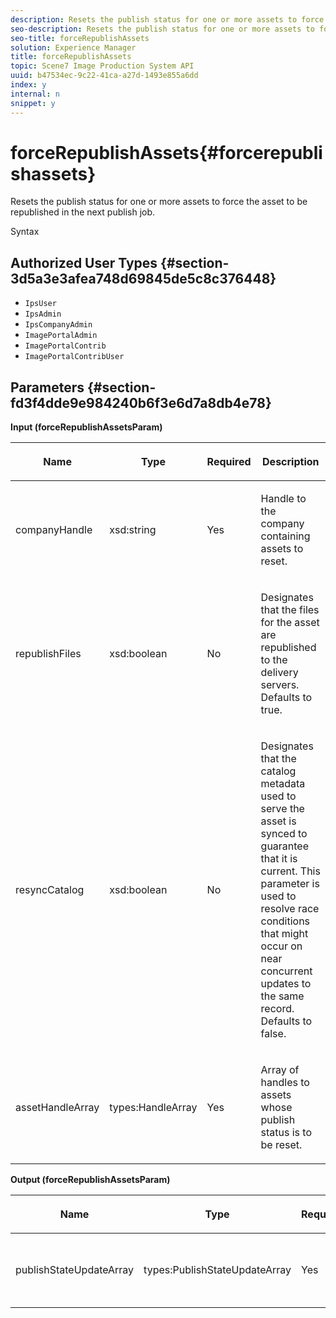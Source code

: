 ```yaml
---
description: Resets the publish status for one or more assets to force the asset to be republished in the next publish job.
seo-description: Resets the publish status for one or more assets to force the asset to be republished in the next publish job.
seo-title: forceRepublishAssets
solution: Experience Manager
title: forceRepublishAssets
topic: Scene7 Image Production System API
uuid: b47534ec-9c22-41ca-a27d-1493e855a6dd
index: y
internal: n
snippet: y
---
```


# forceRepublishAssets{#forcerepublishassets}

Resets the publish status for one or more assets to force the asset to be republished in the next publish job.

 Syntax 

## Authorized User Types {#section-3d5a3e3afea748d69845de5c8c376448}

* `IpsUser` 
* `IpsAdmin` 
* `IpsCompanyAdmin` 
* `ImagePortalAdmin` 
* `ImagePortalContrib` 
* `ImagePortalContribUser`

## Parameters {#section-fd3f4dde9e984240b6f3e6d7a8db4e78}

**Input (forceRepublishAssetsParam)** 

<table id="table_742D67AD77554904976EC4A07A0CBC64"> 
 <thead> 
  <tr> 
   <th colname="col1" class="entry"> <p>Name </p> </th> 
   <th colname="col2" class="entry"> <p>Type </p> </th> 
   <th colname="col3" class="entry"> <p>Required </p> </th> 
   <th colname="col4" class="entry"> <p>Description </p> </th> 
  </tr> 
 </thead>
 <tbody> 
  <tr> 
   <td colname="col1"> <span class="codeph"> <span class="varname"> companyHandle</span> </span> </td> 
   <td colname="col2"> <span class="codeph"> xsd:string</span> </td> 
   <td colname="col3"> <p>Yes </p> </td> 
   <td colname="col4"> <p>Handle to the company containing assets to reset. </p> </td> 
  </tr> 
  <tr> 
   <td colname="col1"><span class="codeph"> <span class="varname"> republishFiles</span> </span> </td> 
   <td colname="col2"><span class="codeph"> xsd:boolean</span> </td> 
   <td colname="col3"> <p>No </p> </td> 
   <td colname="col4"> <p>Designates that the files for the asset are republished to the delivery servers. Defaults to <span class="codeph"> true</span>. </p> </td> 
  </tr> 
  <tr> 
   <td colname="col1"><span class="codeph"> <span class="varname"> resyncCatalog</span> </span> </td> 
   <td colname="col2"><span class="codeph"> xsd:boolean</span> </td> 
   <td colname="col3"> <p>No </p> </td> 
   <td colname="col4"> <p>Designates that the catalog metadata used to serve the asset is synced to guarantee that it is current. This parameter is used to resolve race conditions that might occur on near concurrent updates to the same record. Defaults to <span class="codeph"> false</span>. </p> </td> 
  </tr> 
  <tr> 
   <td colname="col1"> <span class="codeph"> <span class="varname"> assetHandleArray</span> </span> </td> 
   <td colname="col2"> <span class="codeph"> types:HandleArray</span> </td> 
   <td colname="col3"> <p>Yes </p> </td> 
   <td colname="col4"> <p>Array of handles to assets whose publish status is to be reset. </p> </td> 
  </tr> 
 </tbody> 
</table>

**Output (forceRepublishAssetsParam)** 

<table id="table_78E74186669F477E9E2D837D58A789DC"> 
 <thead> 
  <tr> 
   <th colname="col1" class="entry"> <p>Name </p> </th> 
   <th colname="col2" class="entry"> <p>Type </p> </th> 
   <th colname="col3" class="entry"> <p>Required </p> </th> 
   <th colname="col4" class="entry"> <p>Description </p> </th> 
  </tr> 
 </thead>
 <tbody> 
  <tr> 
   <td colname="col1"> <span class="codeph"> <span class="varname"> publishStateUpdateArray</span> </span> </td> 
   <td colname="col2"> <span class="codeph"> types:PublishStateUpdateArray</span> </td> 
   <td colname="col3"> <p>Yes </p> </td> 
   <td colname="col4"> <p>Array of publish state updates. </p> </td> 
  </tr> 
 </tbody> 
</table>

